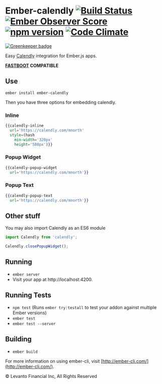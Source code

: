 # Ember-calendly [![Build Status](https://travis-ci.org/mike-north/ember-calendly.svg?branch=master)](https://travis-ci.org/mike-north/ember-calendly) [![Ember Observer Score](https://emberobserver.com/badges/ember-calendly.svg)](https://emberobserver.com/addons/ember-calendly) [![npm version](https://badge.fury.io/js/ember-calendly.svg)](https://badge.fury.io/js/ember-calendly) [![Code Climate](https://codeclimate.com/github/mike-north/ember-calendly/badges/gpa.svg)](https://codeclimate.com/github/mike-north/ember-calendly)

[![Greenkeeper badge](https://badges.greenkeeper.io/mike-north/ember-calendly.svg)](https://greenkeeper.io/)

Easy [Calendly](https://calendly.com/) integration for Ember.js apps.

**[FASTBOOT](http://ember-fastboot.com) COMPATIBLE**

## Use

```
ember install ember-calendly
```

Then you have three options for embedding calendly.

### Inline

```hbs
{{calendly-inline
  url='https://calendly.com/mnorth'
  style=(hash
    min-width='320px'
    height='580px')}}
```

### Popup Widget

```hbs
{{calendly-popup-widget
  url='https://calendly.com/mnorth'}}
```


### Popup Text

```hbs
{{calendly-popup-text
  url='https://calendly.com/mnorth'}}
```

## Other stuff

You may also import Calendly as an ES6 module

```js
import Calendly from 'calendly';

Calendly.closePopupWidget();
```

## Running

* `ember server`
* Visit your app at http://localhost:4200.

## Running Tests

* `npm test` (Runs `ember try:testall` to test your addon against multiple Ember versions)
* `ember test`
* `ember test --server`

## Building

* `ember build`

For more information on using ember-cli, visit [http://ember-cli.com/](http://ember-cli.com/).

&copy; Levanto Financial Inc, All Rights Reserved
